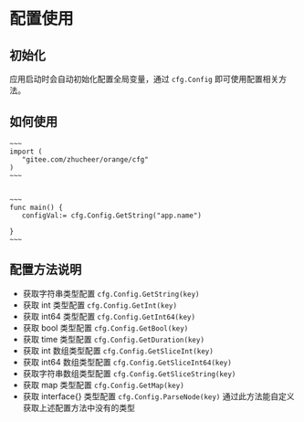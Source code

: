 # 配置使用

## 初始化
应用启动时会自动初始化配置全局变量，通过 `cfg.Config` 即可使用配置相关方法。


## 如何使用

```
~~~
import (
   "gitee.com/zhucheer/orange/cfg"
)
~~~


~~~
func main() {
   configVal:= cfg.Config.GetString("app.name")

}
~~~
```


## 配置方法说明

* 获取字符串类型配置 `cfg.Config.GetString(key)`
* 获取 int  类型配置 `cfg.Config.GetInt(key)`
* 获取 int64 类型配置 `cfg.Config.GetInt64(key)`
* 获取 bool 类型配置 `cfg.Config.GetBool(key)`
* 获取 time 类型配置 `cfg.Config.GetDuration(key)`
* 获取 int 数组类型配置 `cfg.Config.GetSliceInt(key)`
*  获取 int64 数组类型配置 `cfg.Config.GetSliceInt64(key)`
*  获取字符串数组类型配置 `cfg.Config.GetSliceString(key)`
*  获取 map 类型配置 `cfg.Config.GetMap(key)`
*  获取 interface{} 类型配置 `cfg.Config.ParseNode(key)` 通过此方法能自定义获取上述配置方法中没有的类型


